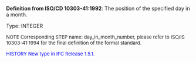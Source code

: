 **Definition from ISO/CD 10303-41:1992**: The position of the specified day in a month.

Type: INTEGER

> <font size="-1">
  NOTE Corresponding STEP name: day_in_month_number, please refer to ISO/IS 10303-41:1994
  for the final definition of the formal standard.
</font>

> <font size="-1" color="#0000FF">
  HISTORY New type in IFC Release 1.5.1.
</font>